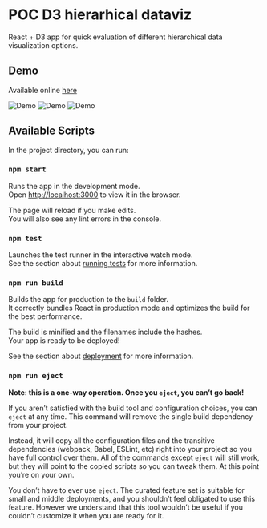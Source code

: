 # POC D3 hierarhical dataviz

React + D3 app for quick evaluation of different hierarchical data visualization options.


## Demo
Available online [here](https://poc-hierarchical-dataviz.vercel.app/)

![Demo](https://i.ibb.co/BCswGhY/screencapture-poc-hierarchical-dataviz-vercel-app-icicle-2022-04-16-14-05-33.png)
![Demo](https://i.ibb.co/nnDCh9p/screencapture-poc-hierarchical-dataviz-vercel-app-sunburst-2022-04-16-14-06-12.png)
![Demo](https://i.ibb.co/6y0nhXR/screencapture-poc-hierarchical-dataviz-vercel-app-treemap-2022-04-16-14-06-26.png)


## Available Scripts

In the project directory, you can run:

### `npm start`

Runs the app in the development mode.\
Open [http://localhost:3000](http://localhost:3000) to view it in the browser.

The page will reload if you make edits.\
You will also see any lint errors in the console.

### `npm test`

Launches the test runner in the interactive watch mode.\
See the section about [running tests](https://facebook.github.io/create-react-app/docs/running-tests) for more information.

### `npm run build`

Builds the app for production to the `build` folder.\
It correctly bundles React in production mode and optimizes the build for the best performance.

The build is minified and the filenames include the hashes.\
Your app is ready to be deployed!

See the section about [deployment](https://facebook.github.io/create-react-app/docs/deployment) for more information.

### `npm run eject`

**Note: this is a one-way operation. Once you `eject`, you can’t go back!**

If you aren’t satisfied with the build tool and configuration choices, you can `eject` at any time. This command will remove the single build dependency from your project.

Instead, it will copy all the configuration files and the transitive dependencies (webpack, Babel, ESLint, etc) right into your project so you have full control over them. All of the commands except `eject` will still work, but they will point to the copied scripts so you can tweak them. At this point you’re on your own.

You don’t have to ever use `eject`. The curated feature set is suitable for small and middle deployments, and you shouldn’t feel obligated to use this feature. However we understand that this tool wouldn’t be useful if you couldn’t customize it when you are ready for it.
